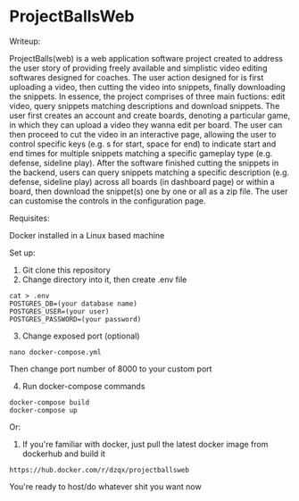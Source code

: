 # ProjectBallsWeb
Writeup:

ProjectBalls(web) is a web application software project created to address the user story of providing freely available and simplistic video editing softwares designed for coaches. The user action designed for is first uploading a video, then cutting the video into snippets, finally downloading the snippets. In essence, the project comprises of three main fuctions: edit video, query snippets matching descriptions and download snippets. 
The user first creates an account and create boards, denoting a particular game, in which they can upload a video they wanna edit per board. The user can then proceed to cut the video in an interactive page, allowing the user to control specific keys (e.g. s for start, space for end) to indicate start and end times for multiple snippets matching a specific gameplay type (e.g. defense, sideline play). 
After the software finished cutting the snippets in the backend, users can query snippets matching a specific description (e.g. defense, sideline play) across all boards (in dashboard page) or within a board, then download the snippet(s) one by one or all as a zip file. The user can customise the controls in the configuration page. 

Requisites:

Docker installed in a Linux based machine

Set up:
1. Git clone this repository
2. Change directory into it, then create .env file
```
cat > .env
POSTGRES_DB=(your database name)
POSTGRES_USER=(your user)
POSTGRES_PASSWORD=(your password)
```
3. Change exposed port (optional)
```
nano docker-compose.yml
```
Then change port number of 8000 to your custom port

4. Run docker-compose commands
```
docker-compose build
docker-compose up
```
Or:
1. If you're familiar with docker, just pull the latest docker image from dockerhub and build it
```
https://hub.docker.com/r/dzqx/projectballsweb
```

You're ready to host/do whatever shit you want now
